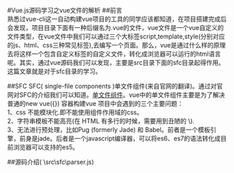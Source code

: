 #Vue.js源码学习之vue文件的解析
##前言  
熟悉过vue-cli这一自动构建vue项目的工具的同学应该都知道，在项目搭建完成后会发现，项目目录下面有一种后缀名为.vue的文件，vue文件是一个vue自定义的文件类型，在vue文件中我们可以通过三个大标签script,template,style(分别对应的js、html、css三种常见标签),去编写一个页面。那么，vue是通过什么样的原理去将这样一个包含自定义标签的自定义文件，转化成浏览器可以运行的html语言呢。其实，通过vue源码我们可以发现，主要是src目录下面的sfc目录起得作用。这篇文章就是对于sfc目录的学习。

##SFC
SFC( single-file components )单文件组件(来自官网的翻译)。通过对官网对SFC的介绍我们可以知道。[单文件组件](https://cn.vuejs.org/v2/guide/single-file-components.html#%E4%BB%8B%E7%BB%8D)。vue中的单文件组件主要是为了解决普通的new vue({}) 容器构建vue 项目中会遇到的三个主要问题：  
1、css 不能模块化.即不能使用组件作用域的css。  
2、字符串模板不能高亮(在 HTML 有多行的时候，需要用到丑陋的 \\).  
3、无法进行预处理，比如Pug (formerly Jade) 和 Babel。前者是一个模板引擎，前身是jade。后者是一个javascript编译器，可以将es6、es7的语法转化成目前浏览器可以支持的es5。

##源码介绍( \\src\\sfc\\parser.js)

